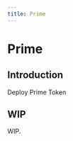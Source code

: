 ```yaml
---
title: Prime
---
```


# Prime

## Introduction

<Qr code="ev2r9u">Deploy Prime Token</Qr>

## WIP

WIP.
